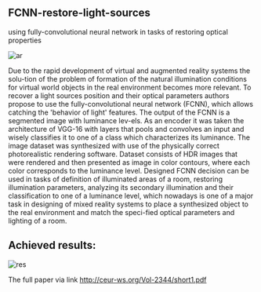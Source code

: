 ## FCNN-restore-light-sources
using fully-convolutional neural network in tasks of restoring optical properties 

![ar](https://user-images.githubusercontent.com/20153742/68947967-e203af00-07c7-11ea-8fe9-a272e24163d6.PNG)

Due to the rapid development of virtual and augmented reality systems the solu-tion of the problem of formation of the natural illumination conditions for virtual world objects in the real environment becomes more relevant. To recover a light sources position and their optical parameters authors propose to use the fully-convolutional neural network (FCNN), which allows catching the 'behavior of light' features. The output of the FCNN is a segmented image with luminance lev-els. As an encoder it was taken the architecture of VGG-16 with layers that pools and convolves an input and wisely classifies it to one of a class which characterizes its luminance. The image dataset was synthesized with use of the physically correct photorealistic rendering software. Dataset consists of HDR images that were rendered and then presented as image in color contours, where each color corresponds to the luminance level. Designed FCNN decision can be used in tasks of definition of illuminated areas of a room, restoring illumination parameters, analyzing its secondary illumination and their classification to one of a luminance level, which nowadays is one of a major task in designing of mixed reality systems to place a synthesized object to the real environment and match the speci-fied optical parameters and lighting of a room. 

## Achieved results:
![res](https://user-images.githubusercontent.com/20153742/68947966-e203af00-07c7-11ea-8249-de2c48abbcbb.PNG)

The full paper via link http://ceur-ws.org/Vol-2344/short1.pdf
